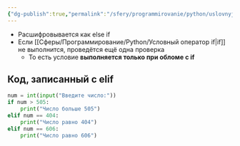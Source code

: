 ```yaml
---
{"dg-publish":true,"permalink":"/sfery/programmirovanie/python/uslovnyj-operator-elif/","tags":["Программирование"]}
---
```


- Расшифровывается как else if 
- Если [[Сферы/Программирование/Python/Условный оператор if\|if]] не выполнится, проведётся ещё одна проверка 
	- То есть условие **выполняется только при обломе с if**
## Код, записанный с elif
```python
num = int(input("Введите число:"))
if num > 505:
    print("Число больше 505")
elif num == 404:
    print("Число равно 404")
elif num == 606:
	print("Число равно 606")
```